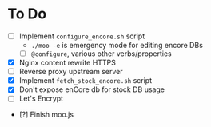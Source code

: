 # To Do

- [ ] Implement `configure_encore.sh` script
  - `./moo -e` is emergency mode for editing encore DBs
  - [ ] `@configure`, various other verbs/properties
- [x] Nginx content rewrite HTTPS
- [ ] Reverse proxy upstream server
- [x] Implement `fetch_stock_encore.sh` script
- [x] Don't expose enCore db for stock DB usage
- [ ] Let's Encrypt
- [?] Finish moo.js
